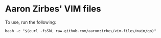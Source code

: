 Aaron Zirbes' VIM files
=========================

To use, run the following:

    bash -c "$(curl -fsSkL raw.github.com/aaronzirbes/vim-files/main/go)"

